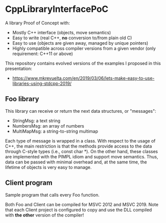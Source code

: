 # CppLibraryInterfacePoC
A library Proof of Concept with:
+ Mostly C++ interface (objects, move semantics)
+ Easy to write (real C++, **no** conversion to/from plain old C)
+ Easy to use (objects are given away, managed by unique pointers)
+ Highly compatible across compiler versions from a given vendor (only requirement: C++11 or above)

This repository contains evolved versions of the examples I proposed in this presentation:

+ https://www.mkrevuelta.com/en/2019/03/06/lets-make-easy-to-use-libraries-using-stdcpp-2019/

## Foo library

This library can receive or return the next data structures, or "messages":

+ StringMsg: a text string
+ NumbersMsg: an array of numbers
+ MultiMapMsg: a string-to-string multimap

Each type of message is wrapped in a class. With respect to the usage of C++, the main restriction is that the methods provide access to the data through C-style types (i.e., const char *). On the other hand, these classes are implemented with the PIMPL idiom and support move semantics. Thus, data can be passed with minimal overhead and, at the same time, the lifetime of objects is very easy to manage.

## Client program

Sample program that calls every Foo function.

Both Foo and Client can be compiled for MSVC 2012 and MSVC 2019. Note that each Client project is configured to copy and use the DLL compiled with **the other** version of the compiler!

